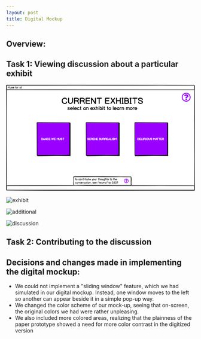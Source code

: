 ```yaml
---
layout: post
title: Digital Mockup
---
```


## Overview: 

## Task 1: Viewing discussion about a particular exhibit 

![home](/img/Home.png)

![exhibit](/img/ExhibitPage.png) 

![additional](/img/AdditionalContext.png)

![discussion](/img/AdditionalContextandDiscussion.png)

## Task 2: Contributing to the discussion 

## Decisions and changes made in implementing the digital mockup:
* We could not implement a "sliding window" feature, which we had simulated in our digital mockup. Instead, one window moves to the left so another can appear beside it in a simple pop-up way.
* We changed the color scheme of our mock-up, seeing that on-screen, the original colors we had were rather unpleasing.
* We also included more colored areas, realizing that the plainness of the paper prototype showed a need for more color contrast in the digitized version
